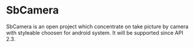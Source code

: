 # SbCamera
SbCamera is an open project which concentrate on take picture by camera with styleable choosen for android system.
It will be supported since API 2.3.
